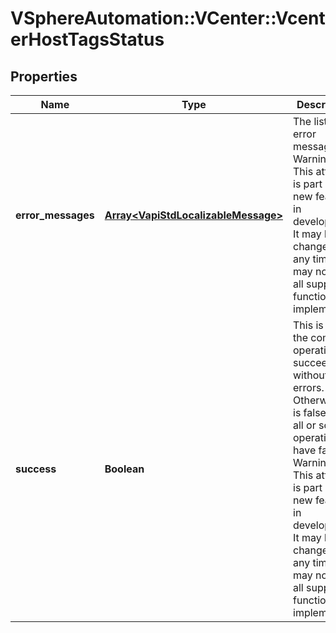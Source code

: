 # VSphereAutomation::VCenter::VcenterHostTagsStatus

## Properties
Name | Type | Description | Notes
------------ | ------------- | ------------- | -------------
**error_messages** | [**Array&lt;VapiStdLocalizableMessage&gt;**](VapiStdLocalizableMessage.md) | The list of error messages. Warning: This attribute is part of a new feature in development. It may be changed at any time and may not have all supported functionality implemented. | 
**success** | **Boolean** | This is true if the complete operation succeeded without any errors. Otherwise it is false and all or some operations have failed. Warning: This attribute is part of a new feature in development. It may be changed at any time and may not have all supported functionality implemented. | 


